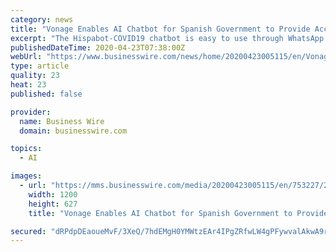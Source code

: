 ```yaml
---
category: news
title: "Vonage Enables AI Chatbot for Spanish Government to Provide Accurate, Updated COVID-19 Information"
excerpt: "The Hispabot-COVID19 chatbot is easy to use through WhatsApp: Spanish citizens simply save the number +34 600 802 802 in their phone's contacts and send the word \"hello\" in a WhatsApp message to start the conversation. Using AI, the service responds with official answers to citizens' most common questions regarding COVID-19 including details on ..."
publishedDateTime: 2020-04-23T07:38:00Z
webUrl: "https://www.businesswire.com/news/home/20200423005115/en/Vonage-Enables-AI-Chatbot-Spanish-Government-Provide"
type: article
quality: 23
heat: 23
published: false

provider:
  name: Business Wire
  domain: businesswire.com

topics:
  - AI

images:
  - url: "https://mms.businesswire.com/media/20200423005115/en/753227/23/Vonage.jpg"
    width: 1200
    height: 627
    title: "Vonage Enables AI Chatbot for Spanish Government to Provide Accurate, Updated COVID-19 Information"

secured: "dRPdpDEaoueMvF/3XeQ/7hdEMgH0YMWtzEAr4IPgZRfwLW4gPFywvalAkwA9rI7ppCkIUzKKj1ka16UAYz9DrWgyqrgw5GagKb/zcdBM0OTnB3bwcqXOqK8FcPn2F2tKX5RoGcokd6rKBPcsPzQMOSjDhp12Uy0Zi22jcWoJ/9famHZ1fyPU8ZoLXYOsw1BOoyxdblQ7GH8SQk6C9O02AhTw1g8jP5gDrasr9ZccXk/dEMUDazO6hr2/4Id9ZUavFPKK9Wp7abpnaJ0F9/KfHBiahtP1d6EAHX7x19Mj+T91oOAqnYYT28o5dEQfC4gS;/WDNPxeda1yYRGPuGWh6GA=="
---
```


